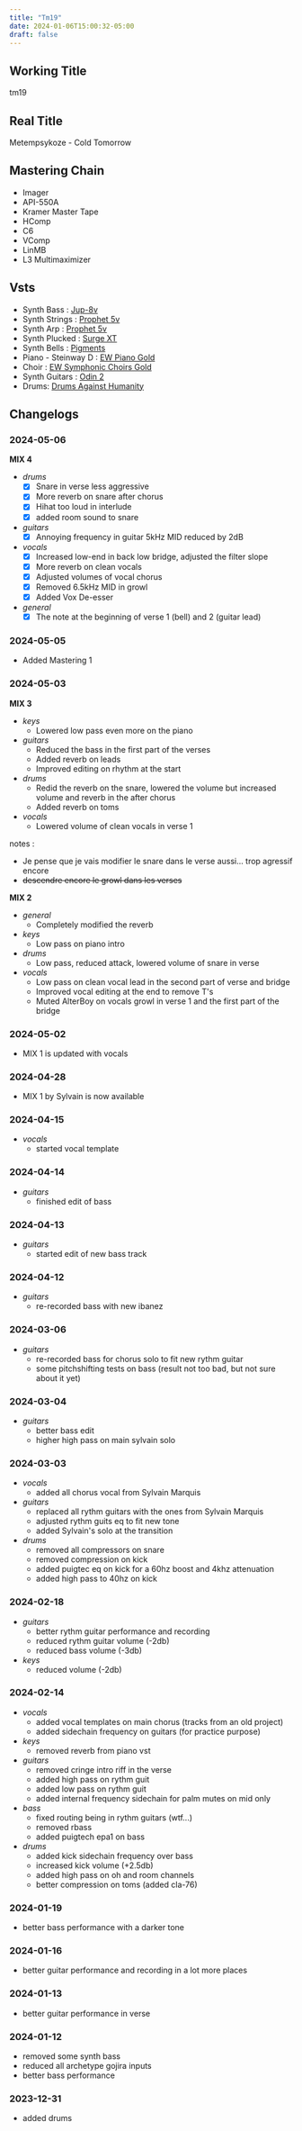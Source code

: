```yaml
---
title: "Tm19"
date: 2024-01-06T15:00:32-05:00
draft: false
---
```


## Working Title

tm19

## Real Title

Metempsykoze - Cold Tomorrow

## Mastering Chain

- Imager
- API-550A
- Kramer Master Tape
- HComp
- C6
- VComp
- LinMB
- L3 Multimaximizer

## Vsts 

- Synth Bass : [Jup-8v](https://www.arturia.com/products/software-instruments/jup-8-v/overview)
- Synth Strings : [Prophet 5v](https://www.arturia.com/products/software-instruments/prophet-5-v/overview)
- Synth Arp : [Prophet 5v](https://www.arturia.com/products/software-instruments/prophet-5-v/overview)
- Synth Plucked : [Surge XT](https://surge-synthesizer.github.io/)
- Synth Bells : [Pigments](https://www.arturia.com/products/software-instruments/pigments/overview)
- Piano - Steinway D : [EW Piano Gold](https://www.arturia.com/products/software-instruments/piano-v/overview)
- Choir : [EW Symphonic Choirs Gold](https://www.soundsonline.com/vocals/symphonic-choirs)
- Synth Guitars : [Odin 2](https://solemntones.com/products/odin)
- Drums: [Drums Against Humanity](https://ugritone.com/collections/drums-against-humanity)

## Changelogs

### 2024-05-06

**MIX 4**

- *drums*
  - [x] Snare in verse less aggressive
  - [x] More reverb on snare after chorus
  - [x] Hihat too loud in interlude
  - [x] added room sound to snare
- *guitars*
  - [x] Annoying frequency in guitar 5kHz MID reduced by 2dB
- *vocals*
  - [x] Increased low-end in back low bridge, adjusted the filter slope
  - [x] More reverb on clean vocals
  - [x] Adjusted volumes of vocal chorus
  - [x] Removed 6.5kHz MID in growl
  - [x] Added Vox De-esser
- *general*
  - [x] The note at the beginning of verse 1 (bell) and 2 (guitar lead)

### 2024-05-05

- Added Mastering 1

### 2024-05-03

**MIX 3**

- *keys*
  - Lowered low pass even more on the piano
- *guitars*
  - Reduced the bass in the first part of the verses
  - Added reverb on leads
  - Improved editing on rhythm at the start
- *drums*
  - Redid the reverb on the snare, lowered the volume but increased volume and reverb in the after chorus
  - Added reverb on toms
- *vocals*
  - Lowered volume of clean vocals in verse 1


notes :

- Je pense que je vais modifier le snare dans le verse aussi… trop agressif encore
- ~~descendre encore le growl dans les verses~~

**MIX 2**

- *general*
  - Completely modified the reverb
- *keys*
  - Low pass on piano intro
- *drums*
  - Low pass, reduced attack, lowered volume of snare in verse
- *vocals*
  - Low pass on clean vocal lead in the second part of verse and bridge
  - Improved vocal editing at the end to remove T's
  - Muted AlterBoy on vocals growl in verse 1 and the first part of the bridge

### 2024-05-02

- MIX 1 is updated with vocals

### 2024-04-28

- MIX 1 by Sylvain is now available

### 2024-04-15

- *vocals*
  - started vocal template

### 2024-04-14

- *guitars*
  - finished edit of bass

### 2024-04-13

- *guitars*
  - started edit of new bass track

### 2024-04-12

- *guitars*
  - re-recorded bass with new ibanez

### 2024-03-06

- *guitars*
  - re-recorded bass for chorus solo to fit new rythm guitar
  - some pitchshifting tests on bass (result not too bad, but not sure about it yet)

### 2024-03-04

- *guitars*
  - better bass edit
  - higher high pass on main sylvain solo

### 2024-03-03

- *vocals*
  - added all chorus vocal from Sylvain Marquis
- *guitars*
  - replaced all rythm guitars with the ones from Sylvain Marquis
  - adjusted rythm guits eq to fit new tone
  - added Sylvain's solo at the transition
- *drums*
  - removed all compressors on snare
  - removed compression on kick
  - added puigtec eq on kick for a 60hz boost and 4khz attenuation
  - added high pass to 40hz on kick

### 2024-02-18

- *guitars*
  - better rythm guitar performance and recording
  - reduced rythm guitar volume (-2db)
  - reduced bass volume (-3db)
- *keys*
  - reduced volume (-2db)

### 2024-02-14

- *vocals*
  - added vocal templates on main chorus (tracks from an old project)
  - added sidechain frequency on guitars (for practice purpose)
- *keys*
  - removed reverb from piano vst
- *guitars*
  - removed cringe intro riff in the verse
  - added high pass on rythm guit
  - added low pass on rythm guit
  - added internal frequency sidechain for palm mutes on mid only
- *bass*
  - fixed routing being in rythm guitars (wtf...)
  - removed rbass
  - added puigtech epa1 on bass
- *drums*
  - added kick sidechain frequency over bass
  - increased kick volume (+2.5db)
  - added high pass on oh and room channels
  - better compression on toms (added cla-76)

### 2024-01-19

- better bass performance with a darker tone

### 2024-01-16

- better guitar performance and recording in a lot more places

### 2024-01-13

- better guitar performance in verse

### 2024-01-12

- removed some synth bass
- reduced all archetype gojira inputs
- better bass performance

### 2023-12-31

- added drums
